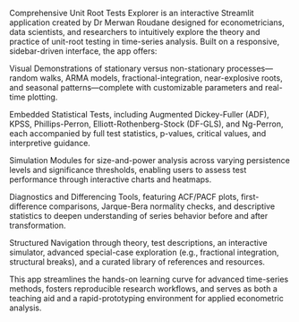 Comprehensive Unit Root Tests Explorer is an interactive Streamlit application created by Dr Merwan Roudane designed for econometricians, data scientists, and researchers to intuitively explore the theory and practice of unit-root testing in time-series analysis. Built on a responsive, sidebar-driven interface, the app offers:

Visual Demonstrations of stationary versus non-stationary processes—random walks, ARMA models, fractional-integration, near-explosive roots, and seasonal patterns—complete with customizable parameters and real-time plotting.

Embedded Statistical Tests, including Augmented Dickey-Fuller (ADF), KPSS, Phillips-Perron, Elliott-Rothenberg-Stock (DF-GLS), and Ng-Perron, each accompanied by full test statistics, p-values, critical values, and interpretive guidance.

Simulation Modules for size-and-power analysis across varying persistence levels and significance thresholds, enabling users to assess test performance through interactive charts and heatmaps.

Diagnostics and Differencing Tools, featuring ACF/PACF plots, first-difference comparisons, Jarque-Bera normality checks, and descriptive statistics to deepen understanding of series behavior before and after transformation.

Structured Navigation through theory, test descriptions, an interactive simulator, advanced special-case exploration (e.g., fractional integration, structural breaks), and a curated library of references and resources.

This app streamlines the hands-on learning curve for advanced time-series methods, fosters reproducible research workflows, and serves as both a teaching aid and a rapid-prototyping environment for applied econometric analysis.
